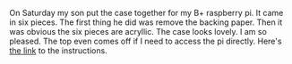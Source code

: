 <!-- 
.. title: New Case
.. slug: new-case
.. date: 2014-09-01 12:52:47 UTC-05:00
.. categories: Raspberry Pi
.. tags: technology
.. link: 
.. description: 
.. type: text
-->

On Saturday my son put the case together for my B+ raspberry pi. It came in six pieces. The first thing he did was remove the backing paper. Then it was obvious the six pieces are acryllic. The case looks lovely. I am so pleased. The top even comes off if I need to access the pi directly. Here's [the link](https://learn.adafruit.com/adafruit-pi-box-plus/assembling-the-case) to the instructions. 
